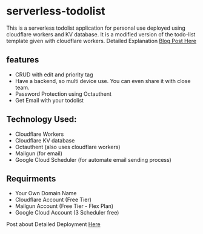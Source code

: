 # serverless-todolist
This is a serverless todolist application for personal use deployed using cloudflare workers and KV database. It is a modified version of the todo-list template given with cloudflare workers.
Detailed Explanation [Blog Post Here](https://smartgoat.me)
## features
* CRUD with edit and priority tag
* Have a backend, so multi device use. You can even share it with close team.
* Password Protection using Octauthent
* Get Email with your todolist
## Technology Used:
* Cloudflare Workers
* Cloudflare KV database
* Octauthent (also uses cloudflare workers)
* Mailgun (for email)
* Google Cloud Scheduler (for automate email sending process)
## Requirments
* Your Own Domain Name
* Cloudflare Account (Free Tier)
* Mailgun Account (Free Tier - Flex Plan)
* Google Cloud Account (3 Scheduler free)

Post about Detailed Deployment [Here](https://smartgoat.me/)

